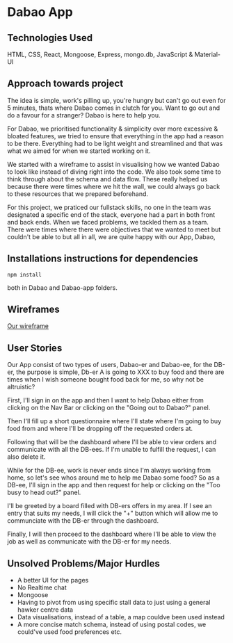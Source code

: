 # Dabao App

## Technologies Used

HTML, CSS, React, Mongoose, Express, mongo.db, JavaScript & Material-UI

## Approach towards project

The idea is simple, work's pilling up, you're hungry but can't go out even for 5 minutes, thats where Dabao comes in clutch for you. 
Want to go out and do a favour for a stranger? Dabao is here to help you. 

For Dabao, we prioritised functionality & simplicity over more excessive & bloated features, we tried to ensure that everything in the app had a reason to be there.
Everything had to be light weight and streamlined and that was what we aimed for when we started working on it.

We started with a wireframe to assist in visualising how we wanted Dabao to look like instead of diving right into the code.
We also took some time to think through about the schema and data flow. These really helped us because there were times where we hit the wall, we could always go back to these resources that we prepared beforehand. 

For this project, we praticed our fullstack skills, no one in the team was designated a specific end of the stack, everyone had a part in both front and back ends. When we faced problems, we tackled them as a team. There were times where there were objectives that we wanted to meet but couldn't be able to but all in all, we are quite happy with our App, Dabao, 

## Installations instructions for dependencies

```
npm install
```

both in Dabao and Dabao-app folders.

## Wireframes

[Our wireframe](https://www.figma.com/file/SAAMr6w0R0D6CkrVZnu7Se/DabaoPls?node-id=0%3A1)

## User Stories

Our App consist of two types of users, Dabao-er and Dabao-ee, for the DB-er, the purpose is simple, Db-er A is going to XXX to buy food and there are times when I wish someone bought food back for me, so why not be altruistic? 

First, I'll sign in on the app and then I want to help Dabao either from clicking on the Nav Bar or clicking on the "Going out to Dabao?" panel.

Then I'll fill up a short questionnaire where I'll state where I'm going to buy food from and where I'll be dropping off the requested orders at.

Following that will be the dashboard where I'll be able to view orders and communicate with all the DB-ees. If I'm unable to fulfill the request, I can also delete it. 

While for the DB-ee, work is never ends since I'm always working from home, so let's see whos around me to help me Dabao some food?
So as a DB-ee, I'll sign in the app and then request for help or clicking on the "Too busy to head out?" panel.

I'll be greeted by a board filled with DB-ers offers in my area. If I see an entry that suits my needs, I will click the "+" button which will allow me to communciate with the DB-er through the dashboard.

Finally, I will then proceed to the dashboard where I'll be able to view the job as well as communicate with the DB-er for my needs.

## Unsolved Problems/Major Hurdles

- A better UI for the pages
- No Realtime chat
- Mongoose
- Having to pivot from using specific stall data to just using a general hawker centre data
- Data visualisations, instead of a table, a map couldve been used instead
- A more concise match schema, instead of using postal codes, we could've used food preferences etc.
